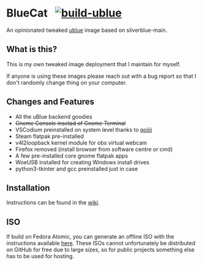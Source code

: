 # BlueCat &nbsp; [![build-ublue](https://github.com/PolyCatDev/bluecat/actions/workflows/build.yml/badge.svg)](https://github.com/PolyCatDev/bluecat/actions)

An opinionated tweaked [ublue](https://universal-blue.org/) image based on silverblue-main.

## What is this?

This is my own tweaked image deployment that I maintain for myself.

If anyone is using these images please reach out with a bug report so that I don't randomly change thing on your computer.

## Changes and Features

- All the uBlue backend goodies
- ~~Gnome Console insetad of Gnome Terminal~~
- VSCodium preinstalled on system level thanks to [qoijjj](https://copr.fedorainfracloud.org/coprs/qoijjj/vscodium/)
- Steam flatpak pre-installed
- v4l2loopback kernel module for obs virtual webcam
- Firefox removed (install browser from software centre or cmd)
- A few pre-installed core gnome flatpak apps
- WoeUSB installed for creating Windows install drives
- python3-tkinter and gcc preinstalled just in case

## Installation

Instructions can be found in the [wiki](https://github.com/PolyCatDev/bluecat/wiki/BlueCat-Installation-Instructions).

## ISO

If build on Fedora Atomic, you can generate an offline ISO with the instructions available [here](https://blue-build.org/learn/universal-blue/#fresh-install-from-an-iso). These ISOs cannot unfortunately be distributed on GitHub for free due to large sizes, so for public projects something else has to be used for hosting.
